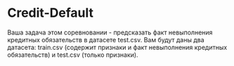 # Credit-Default
Ваша задача этом соревновании - предсказать факт невыполнения кредитных обязательств в датасете test.csv. Вам будут даны два датасета: train.csv (содержит признаки и факт невыполнения кредитных обязательств) и test.csv (только признаки).
